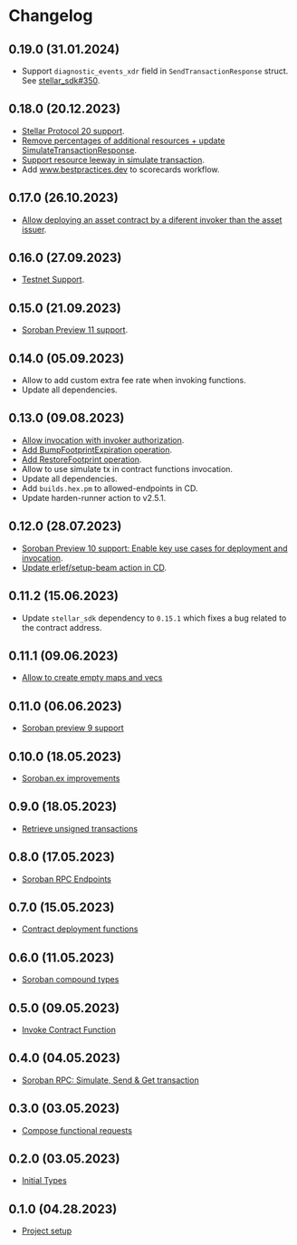 # Changelog

## 0.19.0 (31.01.2024)

- Support `diagnostic_events_xdr` field in `SendTransactionResponse` struct. See [stellar_sdk#350](https://github.com/kommitters/stellar_sdk/issues/350).

## 0.18.0 (20.12.2023)

- [Stellar Protocol 20 support](https://github.com/kommitters/soroban.ex/issues/140).
- [Remove percentages of additional resources + update SimulateTransactionResponse](https://github.com/kommitters/soroban.ex/pull/142).
- [Support resource leeway in simulate transaction](https://github.com/kommitters/soroban.ex/pull/143).
- Add www.bestpractices.dev to scorecards workflow.

## 0.17.0 (26.10.2023)

- [Allow deploying an asset contract by a diferent invoker than the asset issuer](https://github.com/kommitters/soroban.ex/issues/136).

## 0.16.0 (27.09.2023)

- [Testnet Support](https://github.com/kommitters/soroban.ex/issues/131).

## 0.15.0 (21.09.2023)

- [Soroban Preview 11 support](https://github.com/kommitters/soroban.ex/issues/126).

## 0.14.0 (05.09.2023)

- Allow to add custom extra fee rate when invoking functions.
- Update all dependencies.

## 0.13.0 (09.08.2023)

- [Allow invocation with invoker authorization](https://github.com/kommitters/soroban.ex/issues/103).
- [Add BumpFootprintExpiration operation](https://github.com/kommitters/soroban.ex/issues/104).
- [Add RestoreFootprint operation](https://github.com/kommitters/soroban.ex/issues/105).
- Allow to use simulate tx in contract functions invocation.
- Update all dependencies.
- Add `builds.hex.pm` to allowed-endpoints in CD.
- Update harden-runner action to v2.5.1.

## 0.12.0 (28.07.2023)

- [Soroban Preview 10 support: Enable key use cases for deployment and invocation](https://github.com/kommitters/soroban.ex/issues/102).
- [Update erlef/setup-beam action in CD](https://github.com/kommitters/soroban.ex/pull/109).

## 0.11.2 (15.06.2023)

- Update `stellar_sdk` dependency to `0.15.1` which fixes a bug related to the contract address.

## 0.11.1 (09.06.2023)

- [Allow to create empty maps and vecs](https://github.com/kommitters/soroban.ex/pull/95)

## 0.11.0 (06.06.2023)

- [Soroban preview 9 support](https://github.com/kommitters/soroban.ex/issues/91)

## 0.10.0 (18.05.2023)

- [Soroban.ex improvements](https://github.com/kommitters/soroban.ex/issues/84)

## 0.9.0 (18.05.2023)

- [Retrieve unsigned transactions](https://github.com/kommitters/soroban.ex/issues/70)

## 0.8.0 (17.05.2023)

- [Soroban RPC Endpoints](https://github.com/kommitters/soroban.ex/issues/48)

## 0.7.0 (15.05.2023)

- [Contract deployment functions](https://github.com/kommitters/soroban.ex/issues/45)

## 0.6.0 (11.05.2023)

- [Soroban compound types](https://github.com/kommitters/soroban.ex/issues/43)

## 0.5.0 (09.05.2023)

- [Invoke Contract Function](https://github.com/kommitters/soroban.ex/issues/23)

## 0.4.0 (04.05.2023)

- [Soroban RPC: Simulate, Send & Get transaction](https://github.com/kommitters/soroban.ex/issues/16)

## 0.3.0 (03.05.2023)

- [Compose functional requests](https://github.com/kommitters/soroban.ex/issues/13)

## 0.2.0 (03.05.2023)

- [Initial Types](https://github.com/kommitters/soroban.ex/issues/9)

## 0.1.0 (04.28.2023)

- [Project setup](https://github.com/kommitters/soroban.ex/issues/1)
